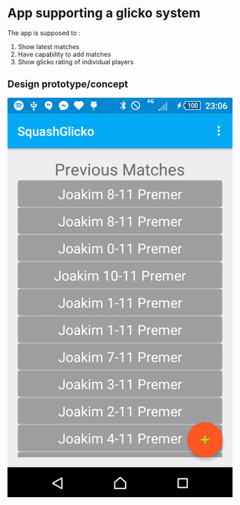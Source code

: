 # App supporting a glicko system

The app is supposed to :

1. Show latest matches
2. Have capability to add matches
3. Show glicko rating of individual players


## Design prototype/concept

![Main Activity Design Concept](/images/design_concept_latest_matches.png)
